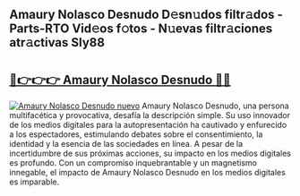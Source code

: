 ## Amaury Nolasco Desnudo D𝚎sn𝚞dos filtr𝚊dos - Parts-RTO Vid𝚎os f𝚘tos - N𝚞evas filtr𝚊ciones atr𝚊ctivas SIy88

# <h2><a href="http://mb0c4d.tromn.icu/?c=Amaury+Nolasco+Desnudo">🔗👉👉👉 Amaury Nolasco Desnudo 🔗🔗</a></h2>

[![Amaury Nolasco Desnudo nuevo](https://i.imgur.com/pEAQMta.gif)](http://mb0c4d.tromn.icu/?c=Amaury+Nolasco+Desnudo)
Amaury Nolasco Desnudo, una persona multifacética y provocativa, desafía la descripción simple. Su uso innovador de los medios digitales para la autopresentación ha cautivado y enfurecido a los espectadores, estimulando debates sobre el consentimiento, la identidad y la esencia de las sociedades en línea. A pesar de la incertidumbre de sus próximas acciones, su impacto en los medios digitales es profundo. Con un compromiso inquebrantable y un magnetismo innegable, el impacto de Amaury Nolasco Desnudo en los medios digitales es imparable.
